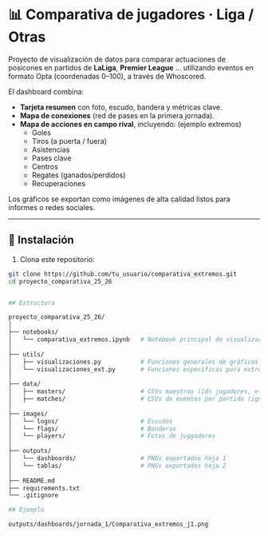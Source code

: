# 📊 Comparativa de jugadores · Liga / Otras

Proyecto de visualización de datos para comparar actuaciones de posicones en partidos de **LaLiga**, **Premier League** ... utilizando eventos en formato Opta (coordenadas 0–100), a través de Whoscored.

El dashboard combina:
- **Tarjeta resumen** con foto, escudo, bandera y métricas clave.
- **Mapa de conexiones** (red de pases en la primera jornada).
- **Mapa de acciones en campo rival**, incluyendo: (ejemplo extremos)
  - Goles
  - Tiros (a puerta / fuera)
  - Asistencias
  - Pases clave
  - Centros
  - Regates (ganados/perdidos)
  - Recuperaciones

Los gráficos se exportan como imágenes de alta calidad listos para informes o redes sociales.

---

## 🚀 Instalación

1. Clona este repositorio:
```bash
git clone https://github.com/tu_usuario/comparativa_extremos.git
cd proyecto_comparativa_25_26


## Estructura

proyecto_comparativa_25_26/
│
├── notebooks/
│   └── comparativa_extremos.ipynb   # Notebook principal de visualización
│
├── utils/
│   ├── visualizaciones.py           # Funciones generales de gráficos
│   └── visualizaciones_ext.py       # Funciones específicas para extremos
│
├── data/
│   ├── masters/                     # CSVs maestros (ids jugadores, etc.)
│   ├── matches/                     # CSVs de eventos por partido (ignorado en git)
│
├── images/
│   └── logos/                       # Escudos
│   └── flags/                       # Banderas
│   └── players/                     # Fotos de juggadores
│
├── outputs/
│   └── dashboards/                  # PNGs exportados hoja 1
│   └── tablas/                      # PNGs exportados hoja 2
│
├── README.md
├── requirements.txt
└── .gitignore

## Ejemplo

outputs/dashboards/jornada_1/Comparativa_extremos_j1.png

